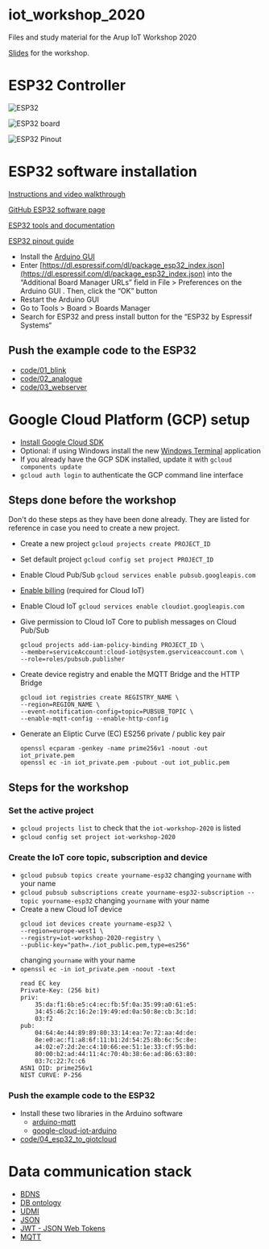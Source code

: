 # iot_workshop_2020

Files and study material for the Arup IoT Workshop 2020

[Slides](https://docs.google.com/presentation/d/1V-FpWEgVG5IYAx1H07vVJmNFeQp_SIVyyOpq0P_QqHQ/edit#slide=id.g877fa63a13_3_504) for the workshop.

# ESP32 Controller

![ESP32](https://docs.espressif.com/projects/esp-idf/en/latest/esp32/_images/esp32-devkitc-functional-overview.jpg)

![ESP32 board](https://github.com/Nicholas3388/LuaNode/raw/master/images/ESP32_dimension.png)

![ESP32 Pinout](https://i2.wp.com/randomnerdtutorials.com/wp-content/uploads/2018/08/ESP32-DOIT-DEVKIT-V1-Board-Pinout-36-GPIOs-updated.jpg?ssl=1)

# ESP32 software installation

[Instructions and video walkthrough](https://randomnerdtutorials.com/installing-the-esp32-board-in-arduino-ide-windows-instructions/)

[GitHub ESP32 software page](https://github.com/espressif/arduino-esp32)

[ESP32 tools and documentation](https://www.espressif.com/en/products/socs/esp32/resources)

[ESP32 pinout guide](https://randomnerdtutorials.com/esp32-pinout-reference-gpios/)

* Install the [Arduino GUI](https://www.arduino.cc/en/Main/Software)
* Enter [https://dl.espressif.com/dl/package_esp32_index.json](https://dl.espressif.com/dl/package_esp32_index.json) into the “Additional Board Manager URLs” field in File > Preferences on the Arduino GUI . Then, click the “OK” button
* Restart the Arduino GUI
* Go to Tools > Board > Boards Manager
* Search for ESP32 and press install button for the “ESP32 by Espressif Systems“

## Push the example code to the ESP32

* [code/01_blink](code/01_blink)
* [code/02_analogue](code/02_analogue)
* [code/03_webserver](code/03_webserver)

# Google Cloud Platform (GCP) setup

* [Install Google Cloud SDK](https://cloud.google.com/sdk/install)
* Optional: if using Windows install the new [Windows Terminal](https://www.microsoft.com/en-gb/p/windows-terminal/9n0dx20hk701?activetab=pivot:overviewtab) application
* If you already have the GCP SDK installed, update it with `gcloud components update`
* `gcloud auth login` to authenticate the GCP command line interface

## Steps done before the workshop 

Don't do these steps as they have been done already.
They are listed for reference in case you need to create a new project.

* Create a new project `gcloud projects create PROJECT_ID`

* Set default project `gcloud config set project PROJECT_ID`

* Enable Cloud Pub/Sub `gcloud services enable pubsub.googleapis.com`

* [Enable billing](https://console.cloud.google.com/iot/) (required for Cloud IoT) 

* Enable Cloud IoT `gcloud services enable cloudiot.googleapis.com`

* Give permission to Cloud IoT Core to publish messages on Cloud Pub/Sub
    ```
    gcloud projects add-iam-policy-binding PROJECT_ID \
    --member=serviceAccount:cloud-iot@system.gserviceaccount.com \
    --role=roles/pubsub.publisher
    ```
* Create device registry and enable the MQTT Bridge and the HTTP Bridge
    ```
    gcloud iot registries create REGISTRY_NAME \
    --region=REGION_NAME \
    --event-notification-config=topic=PUBSUB_TOPIC \
    --enable-mqtt-config --enable-http-config
    ```
* Generate an Eliptic Curve (EC) ES256 private / public key pair
    ```
    openssl ecparam -genkey -name prime256v1 -noout -out iot_private.pem
    openssl ec -in iot_private.pem -pubout -out iot_public.pem
    ```

## Steps for the workshop 

### Set the active project

* `gcloud projects list` to check that the `iot-workshop-2020` is listed
* `gcloud config set project iot-workshop-2020`

### Create the IoT core topic, subscription and device
* `gcloud pubsub topics create yourname-esp32` changing `yourname` with your name
* `gcloud pubsub subscriptions create yourname-esp32-subscription --topic yourname-esp32` changing `yourname` with your name
* Create a new Cloud IoT device
    ```
    gcloud iot devices create yourname-esp32 \
    --region=europe-west1 \
    --registry=iot-workshop-2020-registry \
    --public-key="path=./iot_public.pem,type=es256"
    ```
    changing `yourname` with your name
* `openssl ec -in iot_private.pem -noout -text`
    ```
    read EC key
    Private-Key: (256 bit)
    priv:
        35:da:f1:6b:e5:c4:ec:fb:5f:0a:35:99:a0:61:e5:
        34:45:46:2c:16:2e:19:49:ed:0a:50:8e:cb:3c:1d:
        03:f2
    pub:
        04:64:4e:44:89:89:80:33:14:ea:7e:72:aa:4d:de:
        8e:e0:ac:f1:a8:6f:11:b1:2d:54:25:8b:6c:5c:8e:
        a4:02:e7:2d:2e:c4:10:66:ee:51:1e:33:cf:95:bd:
        80:00:b2:ad:44:11:4c:70:4b:38:6e:ad:86:63:80:
        03:7c:22:7c:c6
    ASN1 OID: prime256v1
    NIST CURVE: P-256
    ```

### Push the example code to the ESP32

* Install these two libraries in the Arduino software
  * [arduino-mqtt](https://github.com/256dpi/arduino-mqtt)
  * [google-cloud-iot-arduino](https://github.com/GoogleCloudPlatform/google-cloud-iot-arduino)
* [code/04_esp32_to_giotcloud](code/04_esp32_to_giotcloud)

# Data communication stack

* [BDNS](https://github.com/theodi/BDNS)
* [DB ontology](https://github.com/google/digitalbuildings/tree/master/ontology)
* [UDMI](https://github.com/faucetsdn/daq/tree/master/schemas/udmi)
* [JSON](https://www.json.org/json-en.html)
* [JWT - JSON Web Tokens](https://jwt.io/)
* [MQTT](http://mqtt.org/)

